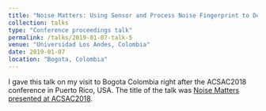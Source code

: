 ```yaml
---
title: "Noise Matters: Using Sensor and Process Noise Fingerprint to Detect Stealthy Cyber Attacks and Authenticate sensors in CPS"
collection: talks
type: "Conference proceedings talk"
permalink: /talks/2019-01-07-talk-5
venue: "Universidad Los Andes, Colombia"
date: 2019-01-07
location: "Bogota, Colombia"
---
```


I gave this talk on my visit to Bogota Colombia right after the ACSAC2018 conference in Puerto Rico, USA. The title of the talk was [Noise Matters presented at ACSAC2018](https://dl.acm.org/doi/10.1145/3274694.3274748). 

 